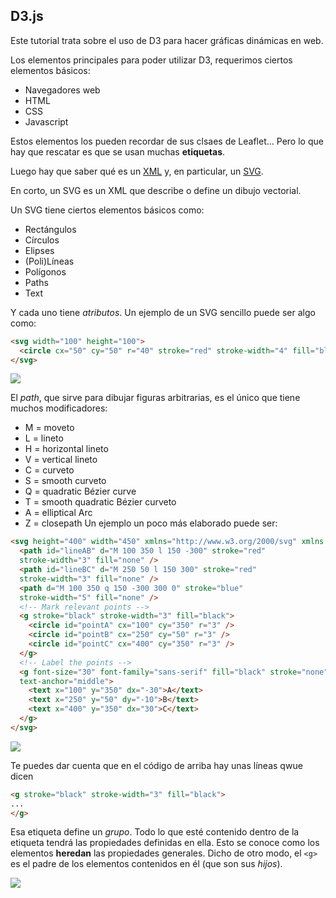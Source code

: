 ## D3.js

Este tutorial trata sobre el uso de D3 para hacer gráficas dinámicas en web.

Los elementos principales para poder utilizar D3, requerimos ciertos elementos básicos:

- Navegadores web
- HTML
- CSS
- Javascript

Estos elementos los pueden recordar de sus clsaes de Leaflet...
Pero lo que hay que rescatar es que se usan muchas **etiquetas**.

Luego hay que saber qué es un [XML](https://www.w3schools.com/Xml/) y, en particular, un [SVG](https://www.w3schools.com/graphics/svg_intro.asp).

En corto, un SVG es un XML que describe o define un dibujo vectorial.

Un SVG tiene ciertos elementos básicos como:
- Rectángulos
- Círculos
- Elipses
- (Poli)Líneas
- Polígonos
- Paths
- Text

Y cada uno tiene _atributos_. Un ejemplo de un SVG sencillo puede ser algo como:

```html
<svg width="100" height="100">
  <circle cx="50" cy="50" r="40" stroke="red" stroke-width="4" fill="blue" />
</svg>
```
<img src="https://centrogeo.github.io/geoinformatica/d3/circle.svg"/>

El _path_, que sirve para dibujar figuras arbitrarias, es el único que tiene muchos modificadores:
* M = moveto
* L = lineto
* H = horizontal lineto
* V = vertical lineto
* C = curveto
* S = smooth curveto
* Q = quadratic Bézier curve
* T = smooth quadratic Bézier curveto
* A = elliptical Arc
* Z = closepath
Un ejemplo un poco más elaborado puede ser:

```html
<svg height="400" width="450" xmlns="http://www.w3.org/2000/svg" xmlns:xlink="http://www.w3.org/1999/xlink">
  <path id="lineAB" d="M 100 350 l 150 -300" stroke="red"
  stroke-width="3" fill="none" />
  <path id="lineBC" d="M 250 50 l 150 300" stroke="red"
  stroke-width="3" fill="none" />
  <path d="M 100 350 q 150 -300 300 0" stroke="blue"
  stroke-width="5" fill="none" />
  <!-- Mark relevant points -->
  <g stroke="black" stroke-width="3" fill="black">
    <circle id="pointA" cx="100" cy="350" r="3" />
    <circle id="pointB" cx="250" cy="50" r="3" />
    <circle id="pointC" cx="400" cy="350" r="3" />
  </g>
  <!-- Label the points -->
  <g font-size="30" font-family="sans-serif" fill="black" stroke="none"
  text-anchor="middle">
    <text x="100" y="350" dx="-30">A</text>
    <text x="250" y="50" dy="-10">B</text>
    <text x="400" y="350" dx="30">C</text>
  </g>
</svg>
```
<img src="https://centrogeo.github.io/geoinformatica/d3/path.svg"/>

Te puedes dar cuenta que en el código de arriba hay unas líneas qwue dicen
```html
<g stroke="black" stroke-width="3" fill="black">
...
</g>
```
Esa etiqueta define un _grupo_. Todo lo que esté contenido dentro de la etiqueta
tendrá las propiedades definidas en ella. Esto se conoce como los elementos **heredan**
las propiedades generales. Dicho de otro modo, el `<g>` es el padre de los elementos
contenidos en él (que son sus _hijos_).

<img src="https://centrogeo.github.io/geoinformatica/d3/dudas.svg"/>
